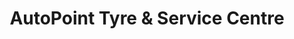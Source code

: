 ---
title: "AutoPoint Tyre & Service Centre"
url: /dublin/autopoint-tyre-and-service-centre/
shop: car repair
---